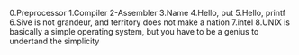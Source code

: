 0.Preprocessor
1.Compiler
2-Assembler
3.Name
4.Hello, put
5.Hello, printf
6.Sive is not grandeur, and territory does not make a nation
7.intel
8.UNIX is basically a simple operating system, but you have to be a genius to undertand the simplicity
